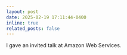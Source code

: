 ```yaml
---
layout: post
date: 2025-02-19 17:11:44-0400
inline: true
related_posts: false
---
```

I gave an invited talk at Amazon Web Services.